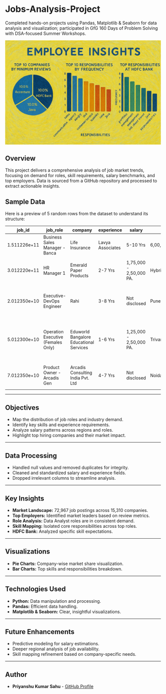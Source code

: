 # Jobs-Analysis-Project
Completed hands-on projects using Pandas, Matplotlib &amp; Seaborn for data analysis and visualization; participated in GfG 160 Days of Problem Solving with DSA-focused Summer Workshops.


![Jobs Analysis Dashboard](https://raw.githubusercontent.com/kumarsahup07/Jobs-Analysis-Project/main/Employee%20Insights.png)



## **Overview**  
This project delivers a comprehensive analysis of job market trends, focusing on demand for roles, skill requirements, salary benchmarks, and top employers. Data is sourced from a GitHub repository and processed to extract actionable insights.  

## **Sample Data**
Here is a preview of 5 random rows from the dataset to understand its structure:

| job_id          | job_role                                     | company                                      | experience | salary                     | location                            | rating | reviews        | resposibilities                                                         |
|------------------|---------------------------------------------|---------------------------------------------|------------|----------------------------|-------------------------------------|--------|----------------|------------------------------------------------------------------------|
| 1.511226e+11    | Business Sales Manager - Banca | Life Insurance | Lavya Associates                            | 5-10 Yrs   | 6,00,000 - 8,00,000 PA.   | Jorhat                              | NaN    | NaN            | Life Insurance, BFSI, Bancassurance, team handling                      |
| 3.012220e+11    | HR Manager 1                                 | Emerald Paper Products                       | 2-7 Yrs    | 1,75,000 - 2,50,000 PA.   | Hybrid - Mohanlalganj               | NaN    | NaN            | Human Resource Management, hr, monitoring, Recruitment                 |
| 2.012350e+10    | Executive- DevOps Engineer                   | Rahi                                         | 3-8 Yrs    | Not disclosed             | Pune                                | NaN    | NaN            | Linux, Jenkins, web services, Gitlab, Puppet, DevOps                   |
| 5.012300e+10    | Operation Executive (Females Only)           | Eduworld Bangalore Educational Services      | 1-6 Yrs    | 1,25,000 - 2,50,000 PA.   | Trivandrum/Thiruvananthapuram       | NaN    | NaN            | Team Management, Team Handling, Team Leading, Brand Development        |
| 7.012350e+10    | Product Owner - Arcadis Gen                  | Arcadis Consulting India Pvt. Ltd            | 4-7 Yrs    | Not disclosed             | Noida, Mumbai                       | 4.2    | 145 Reviews    | Product management, Sales, SAP, Performance management                 |


---

## **Objectives**  
- Map the distribution of job roles and industry demand.  
- Identify key skills and experience requirements.  
- Analyze salary patterns across regions and roles.  
- Highlight top hiring companies and their market impact.  

---

## **Data Processing**  
- Handled null values and removed duplicates for integrity.  
- Cleaned and standardized salary and experience fields.  
- Dropped irrelevant columns to streamline analysis.  

---

## **Key Insights**  
- **Market Landscape:** 72,967 job postings across 15,310 companies.  
- **Top Employers:** Identified market leaders based on review metrics.  
- **Role Analysis:** Data Analyst roles are in consistent demand.  
- **Skill Mapping:** Isolated core responsibilities across top roles.  
- **HDFC Bank:** Analyzed specific skill expectations.  

---

## **Visualizations**  
- **Pie Charts:** Company-wise market share visualization.  
- **Bar Charts:** Top skills and responsibilities breakdown.  

---

## **Technologies Used**  
- **Python:** Data manipulation and processing.  
- **Pandas:** Efficient data handling.  
- **Matplotlib & Seaborn:** Clear, insightful visualizations.  

---

## **Future Enhancements**  
- Predictive modeling for salary estimations.  
- Deeper regional analysis of job availability.  
- Skill mapping refinement based on company-specific needs.  

---

## **Author**  
- **Priyanshu Kumar Sahu** - [GitHub Profile](https://github.com/kumarsahup07)
